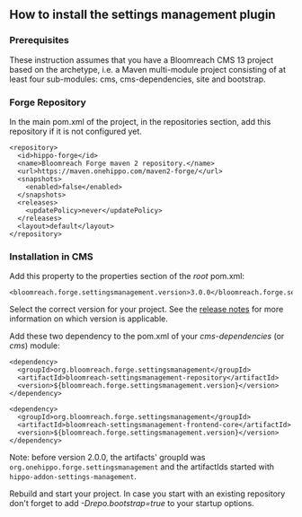 <!--
  Copyright 2014-2020 Bloomreach Inc. (https://www.bloomreach.com)

  Licensed under the Apache License, Version 2.0 (the "License");
  you may not use this file except in compliance with the License.
  You may obtain a copy of the License at

   http://www.apache.org/licenses/LICENSE-2.0

  Unless required by applicable law or agreed to in writing, software
  distributed under the License is distributed on an "AS IS" BASIS,
  WITHOUT WARRANTIES OR CONDITIONS OF ANY KIND, either express or implied.
  See the License for the specific language governing permissions and
  limitations under the License.
  -->
## How to install the settings management plugin

### Prerequisites

These instruction assumes that you have a Bloomreach CMS 13 project based on the archetype, i.e. a Maven 
multi-module project consisting of at least four sub-modules: cms, cms-dependencies, site and bootstrap.

### Forge Repository
In the main pom.xml of the project, in the repositories section, add this repository if it is not configured yet. 

```
<repository>
  <id>hippo-forge</id>
  <name>Bloomreach Forge maven 2 repository.</name>
  <url>https://maven.onehippo.com/maven2-forge/</url>
  <snapshots>
    <enabled>false</enabled>
  </snapshots>
  <releases>
    <updatePolicy>never</updatePolicy>
  </releases>
  <layout>default</layout>
</repository>
```

### Installation in CMS
Add this property to the properties section of the *root* pom.xml:

    <bloomreach.forge.settingsmanagement.version>3.0.0</bloomreach.forge.settingsmanagement.version>

Select the correct version for your project. See the [release notes](release-notes.html) for more information on which version is applicable.

Add these two dependency to the pom.xml of your *cms-dependencies* (or *cms*) module:

```
<dependency>
  <groupId>org.bloomreach.forge.settingsmanagement</groupId>
  <artifactId>bloomreach-settingsmanagement-repository</artifactId>
  <version>${bloomreach.forge.settingsmanagement.version}</version>
</dependency>

<dependency>
  <groupId>org.bloomreach.forge.settingsmanagement</groupId>
  <artifactId>bloomreach-settingsmanagement-frontend-core</artifactId>
  <version>${bloomreach.forge.settingsmanagement.version}</version>
</dependency>

```

<div class="alert alert-info">
    Note: before version 2.0.0, the artifacts' groupId was <code>org.onehippo.forge.settingsmanagement</code> and
    the artifactIds started with <code>hippo-addon-settings-management</code>. 
</div>

Rebuild and start your project. In case you start with an existing repository don't forget to add *-Drepo.bootstrap=true*
to your startup options.

